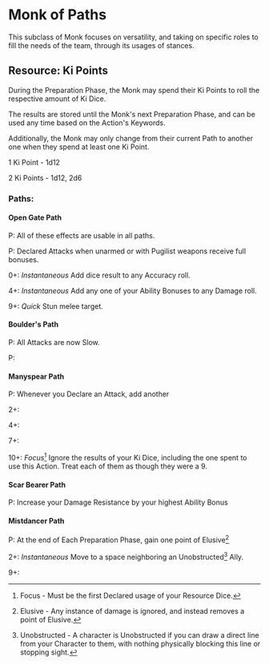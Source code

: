 # Monk of Paths

This subclass of Monk focuses on versatility, and taking on specific roles to fill the needs of the team, through its usages of stances.

## Resource: Ki Points

During the Preparation Phase, the Monk may spend their Ki Points to roll the respective amount of Ki Dice.

The results are stored until the Monk's next Preparation Phase, and can be used any time based on the Action's Keywords.

Additionally, the Monk may only change from their current Path to another one when they spend at least one Ki Point.

1 Ki Point - 1d12

2 Ki Points - 1d12, 2d6

### Paths:

#### Open Gate Path

P: All of these effects are usable in all paths.

P: Declared Attacks when unarmed or with Pugilist weapons receive full bonuses.

0+: _Instantaneous_ Add dice result to any Accuracy roll.

4+: _Instantaneous_ Add any one of your Ability Bonuses to any Damage roll.

9+: _Quick_ Stun melee target.



#### Boulder's Path

P: All Attacks are now Slow.

P: 


#### Manyspear Path

P: Whenever you Declare an Attack, add another 

2+:

4+:

7+: 

10+: *Focus*[^1] Ignore the results of your Ki Dice, including the one spent to use this Action. Treat each of them as though they were a 9.



#### Scar Bearer Path

P: Increase your Damage Resistance by your highest Ability Bonus


#### Mistdancer Path

P: At the end of Each Preparation Phase, gain one point of Elusive[^2]

2+: _Instantaneous_ Move to a space neighboring an Unobstructed[^3] Ally.

9+:






[^1]: Focus - Must be the first Declared usage of your Resource Dice.
[^2]: Elusive - Any instance of damage is ignored, and instead removes a point of Elusive.
[^3]: Unobstructed - A character is Unobstructed if you can draw a direct line from your Character to them, with nothing physically blocking this line or stopping sight. 